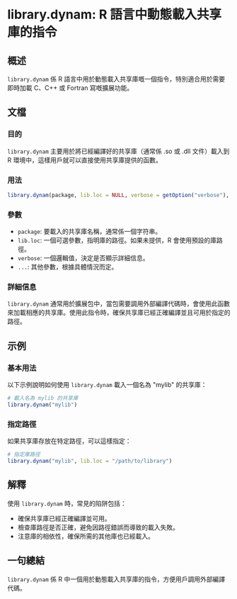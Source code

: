 <!--
Meta Description: # library.dynam: R 語言中動態載入共享庫的指令 ## 概述 `library.dynam` 係 R 語言中用於動態載入共享庫嘅一個指令，特別適合用於需要即時加載 C、C++ 或 Fortran 寫嘅擴展功能。 ## 文檔 ### 目的 `library.dynam` 主要用於將已經...
Meta Keywords: library, dynam, mylib, lib, loc
-->

# library.dynam: R 語言中動態載入共享庫的指令

## 概述
`library.dynam` 係 R 語言中用於動態載入共享庫嘅一個指令，特別適合用於需要即時加載 C、C++ 或 Fortran 寫嘅擴展功能。

## 文檔

### 目的
`library.dynam` 主要用於將已經編譯好的共享庫（通常係 .so 或 .dll 文件）載入到 R 環境中，這樣用戶就可以直接使用共享庫提供的函數。

### 用法
```R
library.dynam(package, lib.loc = NULL, verbose = getOption("verbose"), ...)
```

### 參數
- `package`: 要載入的共享庫名稱，通常係一個字符串。
- `lib.loc`: 一個可選參數，指明庫的路徑。如果未提供，R 會使用預設的庫路徑。
- `verbose`: 一個邏輯值，決定是否顯示詳細信息。
- `...`: 其他參數，根據具體情況而定。

### 詳細信息
`library.dynam` 通常用於擴展包中，當包需要調用外部編譯代碼時，會使用此函數來加載相應的共享庫。使用此指令時，確保共享庫已經正確編譯並且可用於指定的路徑。

## 示例

### 基本用法
以下示例說明如何使用 `library.dynam` 載入一個名為 "mylib" 的共享庫：
```R
# 載入名為 mylib 的共享庫
library.dynam("mylib")
```

### 指定路徑
如果共享庫存放在特定路徑，可以這樣指定：
```R
# 指定庫路徑
library.dynam("mylib", lib.loc = "/path/to/library")
```

## 解釋
使用 `library.dynam` 時，常見的陷阱包括：
- 確保共享庫已經正確編譯並可用。
- 檢查庫路徑是否正確，避免因路徑錯誤而導致的載入失敗。
- 注意庫的相依性，確保所需的其他庫也已經載入。

## 一句總結
`library.dynam` 係 R 中一個用於動態載入共享庫的指令，方便用戶調用外部編譯代碼。